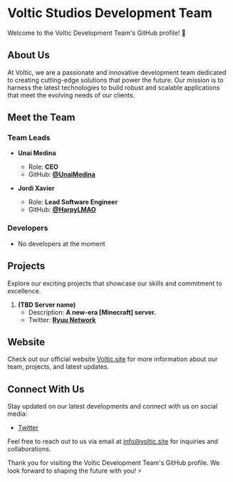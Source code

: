 # Voltic Studios Development Team

Welcome to the Voltic Development Team's GitHub profile! 🚀

## About Us

At Voltic, we are a passionate and innovative development team dedicated to creating cutting-edge solutions that power the future. Our mission is to harness the latest technologies to build robust and scalable applications that meet the evolving needs of our clients.

## Meet the Team

### Team Leads

- **Unai Medina**
  - Role: **CEO**
  - GitHub: **[@UnaiMedina](https://github.com/unaimedina)**

- **Jordi Xavier**
  - Role: **Lead Software Engineer**
  - GitHub: **[@HarpyLMAO](https://github.com/harpylmao)**

### Developers

- No developers at the moment

## Projects

Explore our exciting projects that showcase our skills and commitment to excellence.

1. **(TBD Server name)**
   - Description: **A new-era [Minecraft] server.**
   - Twitter: **[Ryuu Network](https://twitter.com/RyuuNetwork)**

## Website

Check out our official website [Voltic.site](https://voltic.site) for more information about our team, projects, and latest updates.

## Connect With Us

Stay updated on our latest developments and connect with us on social media:

- [Twitter](https://twitter.com/volticstudio)

Feel free to reach out to us via email at [info@voltic.site](mailto:info@voltic.site) for inquiries and collaborations.

Thank you for visiting the Voltic Development Team's GitHub profile. We look forward to shaping the future with you! ⚡️
